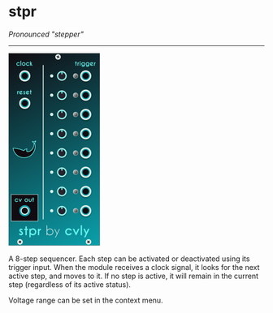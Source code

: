 # stpr
_Pronounced "stepper"_
***
![stpr](./screenshots/stpr.png)

A 8-step sequencer. Each step can be activated or deactivated using its trigger input. When the module receives a clock signal, it looks for the next active step, and moves to it. If no step is active, it will remain in the current step (regardless of its active status).

Voltage range can be set in the context menu.
